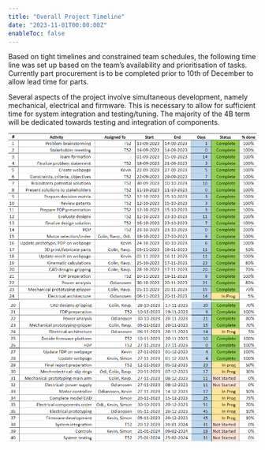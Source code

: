 ```yaml
---
title: "Overall Project Timeline"
date: "2023-11-01T00:00:00Z"
enableToc: false
---
```


Based on tight timelines and constrained team schedules, the following time line was set up based on the team’s availability and prioritisation of tasks. Currently part procurement is to be completed prior to 10th of December to allow lead time for parts.

Several aspects of the project involve simultaneous development, namely mechanical, electrical and firmware. This is necessary to allow for sufficient time for system integration and testing/tuning. The majority of the 4B term will be dedicated towards testing and integration of components.

![Project timeline activities 1 to 24](logs/images/timeline-1.png)
![Project timeline activities 20 to 40](logs/images/timeline-2.png)
